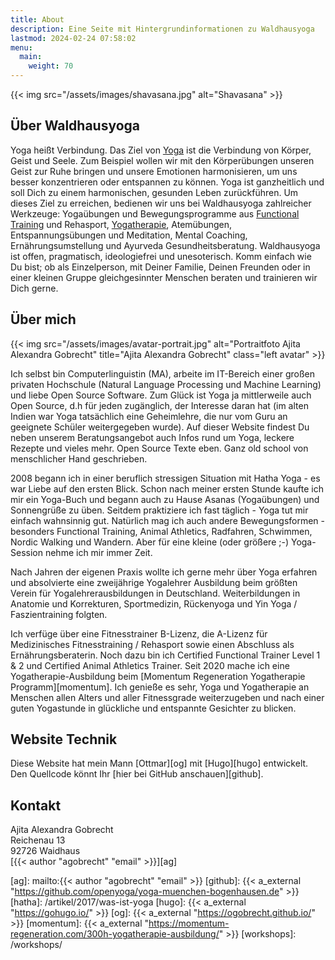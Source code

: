 ```yaml
---
title: About
description: Eine Seite mit Hintergrundinformationen zu Waldhausyoga
lastmod: 2024-02-24 07:58:02
menu:
  main:
    weight: 70
---
```


{{< img src="/assets/images/shavasana.jpg" alt="Shavasana" >}}


## Über Waldhausyoga

Yoga heißt Verbindung. Das Ziel von [Yoga][1] ist die Verbindung von Körper, Geist und Seele. Zum Beispiel wollen wir mit den Körperübungen unseren Geist zur Ruhe bringen und unsere Emotionen harmonisieren, um uns besser konzentrieren oder entspannen zu können. Yoga ist ganzheitlich und soll Dich zu einem harmonischen, gesunden Leben zurückführen. Um dieses Ziel zu erreichen, bedienen wir uns bei Waldhausyoga zahlreicher Werkzeuge: Yogaübungen und Bewegungsprogramme aus [Functional Training][2] und Rehasport, [Yogatherapie][3], Atemübungen, Entspannungsübungen und Meditation, Mental Coaching, Ernährungsumstellung und Ayurveda Gesundheitsberatung. Waldhausyoga ist offen, pragmatisch, ideologiefrei und unesoterisch. Komm einfach wie Du bist; ob als Einzelperson, mit Deiner Familie, Deinen Freunden oder in einer kleinen Gruppe gleichgesinnter Menschen beraten und trainieren wir Dich gerne.


## Über mich

{{< img src="/assets/images/avatar-portrait.jpg" alt="Portraitfoto Ajita Alexandra Gobrecht" title="Ajita Alexandra Gobrecht" class="left avatar" >}}

Ich selbst bin Computerlinguistin (MA), arbeite im IT-Bereich einer großen privaten Hochschule (Natural Language Processing und Machine Learning) und liebe Open Source Software. Zum Glück ist Yoga ja mittlerweile auch Open Source, d.h für jeden zugänglich, der Interesse daran hat (im alten Indien  war Yoga tatsächlich eine Geheimlehre, die nur vom Guru an geeignete Schüler weitergegeben wurde). Auf dieser Website findest Du neben unserem Beratungsangebot auch Infos rund um Yoga, leckere Rezepte und vieles mehr. Open Source Texte eben. Ganz old school von menschlicher Hand geschrieben.

2008 begann ich in einer beruflich stressigen Situation mit Hatha Yoga - es war Liebe auf den ersten Blick. Schon nach meiner ersten Stunde kaufte ich mir ein Yoga-Buch und begann auch zu Hause Asanas (Yogaübungen) und Sonnengrüße zu üben. Seitdem praktiziere ich fast täglich - Yoga tut mir einfach wahnsinnig gut. Natürlich mag ich auch andere Bewegungsformen - besonders Functional Training, Animal Athletics, Radfahren, Schwimmen, Nordic Walking und Wandern. Aber für eine kleine (oder größere ;-) Yoga-Session nehme ich mir immer Zeit.

Nach Jahren der eigenen Praxis wollte ich gerne mehr über Yoga erfahren und absolvierte eine zweijährige Yogalehrer Ausbildung beim größten Verein für Yogalehrerausbildungen in Deutschland. Weiterbildungen in Anatomie und Korrekturen, Sportmedizin, Rückenyoga und Yin Yoga / Faszientraining folgten. 

Ich verfüge über eine Fitnesstrainer B-Lizenz, die A-Lizenz für Medizinisches Fitnesstraining / Rehasport sowie einen Abschluss als Ernährungsberaterin. Noch dazu bin ich Certified Functional Trainer  Level 1 & 2 und Certified Animal Athletics Trainer. Seit 2020 mache ich eine Yogatherapie-Ausbildung beim [Momentum Regeneration Yogatherapie Programm][momentum]. Ich genieße es sehr, Yoga und Yogatherapie an Menschen allen Alters und aller Fitnessgrade weiterzugeben und nach einer guten Yogastunde in glückliche und entspannte Gesichter zu blicken.


## Website Technik

Diese Website hat mein Mann [Ottmar][og] mit [Hugo][hugo] entwickelt. Den Quellcode könnt Ihr [hier bei GitHub anschauen][github].


## Kontakt

Ajita Alexandra Gobrecht  
Reichenau 13  
92726 Waidhaus   
[{{< author "agobrecht" "email" >}}][ag]


[1]: /artikel/2017/was-ist-yoga/
[2]: /artikel/2019/functional-training/
[3]: /artikel/2021/yogatherapie
[4]: /personal-training/
[5]: /beratung/
[ag]: mailto:{{< author "agobrecht" "email" >}}
[github]: {{< a_external "https://github.com/openyoga/yoga-muenchen-bogenhausen.de" >}}
[hatha]: /artikel/2017/was-ist-yoga
[hugo]: {{< a_external "https://gohugo.io/" >}}
[og]: {{< a_external "https://ogobrecht.github.io/" >}}
[momentum]: {{< a_external "https://momentum-regeneration.com/300h-yogatherapie-ausbildung/" >}}
[workshops]: /workshops/
